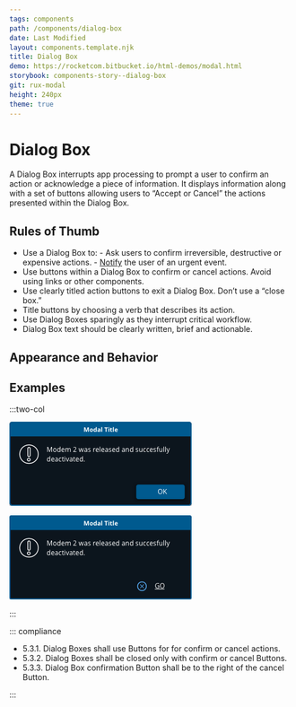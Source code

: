 ```yaml
---
tags: components
path: /components/dialog-box
date: Last Modified
layout: components.template.njk
title: Dialog Box
demo: https://rocketcom.bitbucket.io/html-demos/modal.html
storybook: components-story--dialog-box
git: rux-modal
height: 240px
theme: true
---
```


# Dialog Box

A Dialog Box interrupts app processing to prompt a user to confirm an action or acknowledge a piece of information. It displays information along with a set of buttons allowing users to “Accept or Cancel” the actions presented within the Dialog Box.

## Rules of Thumb

- Use a Dialog Box to: - Ask users to confirm irreversible, destructive or expensive actions. - [Notify](/design-guidelines/notifications) the user of an urgent event.
- Use buttons within a Dialog Box to confirm or cancel actions. Avoid using links or other components.
- Use clearly titled action buttons to exit a Dialog Box. Don’t use a “close box.”
- Title buttons by choosing a verb that describes its action.
- Use Dialog Boxes sparingly as they interrupt critical workflow.
- Dialog Box text should be clearly written, brief and actionable.

## Appearance and Behavior

## Examples

:::two-col

![Do: Use buttons within a Dialog Box to confirm or cancel actions.](/img/components/modal-do-1.png "Do: Use buttons within a Dialog Box to confirm or cancel actions.")

![Don’t: Use links or other components to confirm or cancel actions.](/img/components/modal-dont-1.png "Don’t: Use links or other components to confirm or cancel actions.")

:::

::: compliance

- 5.3.1. Dialog Boxes shall use Buttons for for confirm or cancel actions.  
- 5.3.2. Dialog Boxes shall be closed only with confirm or cancel Buttons.
- 5.3.3. Dialog Box confirmation Button shall be to the right of the cancel Button.

:::